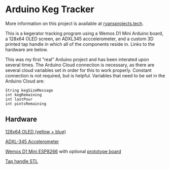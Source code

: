 
# Arduino Keg Tracker
More information on this project is available at [ryansprojects.tech](ryansprojects.tech).

This is a kegerator tracking program using a Wemos D1 Mini Arduino board, a 128x64 OLED screen, an ADXL345 acccelerometer, and a custom 3D printed tap handle in which all of the components reside in. Links to the hardware are below. 

This was my first "real" Arduino project and has been interated upon several times. The Arduino Cloud connection is necessary, as there are several cloud variables set in order for this to work properly. Constant connection is not required, but is helpful.  Variables that need to be set in the Arduino Cloud are:

```
String kegSizeMessage
int kegRemaining
int lastPour
int pintsRemaining
```



## Hardware
[128x64 OLED (yellow + blue)](https://www.amazon.com/gp/product/B072Q2X2LL/ref=ppx_yo_dt_b_search_asin_title?ie=UTF8&psc=1)

[ADXL-345 Accelerometer](https://www.amazon.com/gp/product/B01DLG4OU6/ref=ppx_yo_dt_b_search_asin_title?ie=UTF8&psc=1)

[Wemos D1 Mini ESP8266](https://www.amazon.com/gp/product/B081PX9YFV/ref=ppx_yo_dt_b_search_asin_title?ie=UTF8&psc=1) with optional [prototype board](https://www.amazon.com/gp/product/B07L756KQS/ref=ppx_yo_dt_b_search_asin_title?ie=UTF8&psc=1)

[Tap handle STL](https://www.thingiverse.com/thing:5820755)
